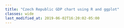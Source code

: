 ```yaml
---
title: "Czech Republic GDP chart using R and ggplot"
classes: wide
last_modified_at: 2019-06-02T16:20:02-05:00
---
```



